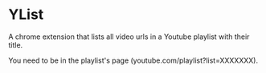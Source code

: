 # YList
A chrome extension that lists all video urls in a Youtube playlist with their title.

You need to be in the playlist's page (youtube.com/playlist?list=XXXXXXX).
